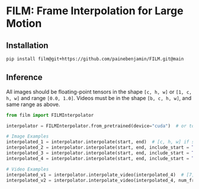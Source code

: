 # FILM: Frame Interpolation for Large Motion

## Installation

```sh
pip install film@git+https://github.com/painebenjamin/FILM.git@main
```

## Inference

All images should be floating-point tensors in the shape `[c, h, w]` or `[1, c, h, w]` and range `[0.0, 1.0]`.
Videos must be in the shape `[b, c, h, w]`, and same range as above.

```py
from film import FILMInterpolator

interpolator = FILMInterpolator.from_pretrained(device="cuda")  # or torch.device

# Image Examples
interpolated_1 = interpolator.interpolate(start, end)  # [c, h, w] if start is 3-dim, else [1, c, h, w]
interpolated_2 = interpolator.interpolate(start, end, include_start = True)  # [2, c, h, w]
interpolated_3 = interpolator.interpolate(start, end, include_start = True, include_end = True)  # [3, c, h, w]
interpolated_4 = interpolator.interpolate(start, end, include_start = True, include_end = True, num_frames = 2)  # [4, c, h, w]

# Video Examples
interpolated_v1 = interpolator.interpolate_video(interpolated_4)  # [7, c, h, w]
interpolated_v2 = interpolator.interpolate_video(interpolated_4, num_frames=2)  # [10, c, h, w]
```

